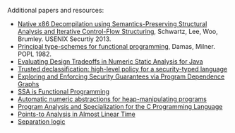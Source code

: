 Additional papers and resources:
- [Native x86 Decompilation using Semantics-Preserving Structural Analysis and Iterative Control-Flow Structuring](https://www.usenix.org/system/files/conference/usenixsecurity13/sec13-paper_schwartz.pdf), Schwartz, Lee, Woo, Brumley. USENIX Securtiy 2013.
- [Principal type-schemes for functional programming](https://homes.cs.washington.edu/~mernst/teaching/6.883/readings/p207-damas.pdf), Damas, Milner. POPL 1982. 
- [Evaluating Design Tradeoffs in Numeric Static Analysis for Java](http://www.cs.umd.edu/~mwh/papers/jana-analysis.pdf)
- [Trusted declassification: high-level policy for a security-typed language](https://dl.acm.org/doi/10.1145/1134744.1134757)
- [Exploring and Enforcing Security Guarantees via Program Dependence Graphs](https://people.seas.harvard.edu/~chong/pubs/pldi15-pidgin.pdf)
- [SSA is Functional Programming](https://dl.acm.org/doi/10.1145/278283.278285)
- [Automatic numeric abstractions for heap-manipulating programs](https://dl.acm.org/doi/abs/10.1145/1707801.1706326)
- [Program Analysis and Specialization for the C Programming Language](https://citeseer.ist.psu.edu/viewdoc/summary?doi=10.1.1.109.6502)
- [Points-to Analysis in Almost Linear Time](https://dl.acm.org/doi/10.1145/237721.237727)
- [Separation logic](https://dl.acm.org/doi/10.1145/3211968)
